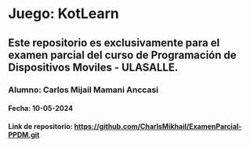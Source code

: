 # Juego: KotLearn  

## Este repositorio es exclusivamente para el examen parcial del curso de Programación de Dispositivos Moviles - ULASALLE.  
### Alumno: Carlos Mijail Mamani Anccasi
#### Fecha: 10-05-2024  
  
#### Link de repositorio: https://github.com/CharlsMikhail/ExamenParcial-PPDM.git 
